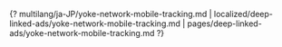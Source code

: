 {? multilang/ja-JP/yoke-network-mobile-tracking.md | localized/deep-linked-ads/yoke-network-mobile-tracking.md | pages/deep-linked-ads/yoke-network-mobile-tracking.md ?}
